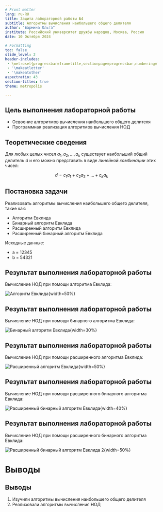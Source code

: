 ```yaml
---
# Front matter
lang: ru-RU
title: Защита лабораторной работы №4
subtitle: Алгоритмы вычисления наибольшего общего делителя 
author: "Бармина Ольга"
institute: Российский университет дружбы народов, Москва, Россия
date: 10 Октября 2024 

# Formatting
toc: false
slide_level: 2
header-includes: 
 - \metroset{progressbar=frametitle,sectionpage=progressbar,numbering=fraction}
 - '\makeatletter'
 - '\makeatother'
aspectratio: 43
section-titles: true
theme: metropolis

---
```


## Цель выполнения лабораторной работы

- Освоение алгоритмов вычисления наибольшего общего делителя
- Программная реализация алгоритмов вычисления НОД

## Теоретические сведения

Для любых целых чисел $a_1, a_2, ..., a_k$ существует наибольший общий делитель $d$ и его можно представить в виде *линейной комбинации* этих чисел:

$$d=c_1a_1+c_2a_2+...+c_ka_k$$

## Постановка задачи

Реализовать алгоритмы вычисления наибольшего общего делителя, такие как:
- Алгоритм Евклида
- Бинарный алгоритм Евклида
- Расширенный алгоритм Евклида
- Расширенный бинарный алгоритм Евклида

Исходные данные:
- a = 12345
- b = 54321

## Результат выполнения лабораторной работы

Вычисление НОД при помощи алгоритма Евклида:

![Алгоритм Евклида](images/1.jpg){width=50%}

## Результат выполнения лабораторной работы

Вычисление НОД при помощи бинарного алгоритма Евклида:

![Бинарный алгоритм Евклида](images/2.jpg){width=30%}

## Результат выполнения лабораторной работы

Вычисление НОД при помощи расширенного алгоритма Евклида:

![Расширенный алгоритм Евклида](images/3.jpg){width=50%}

## Результат выполнения лабораторной работы

Вычисление НОД при помощи расширенного бинарного алгоритма Евклида:

![Расширенный бинарный алгоритм Евклида](images/4.jpg){width=40%}

## Результат выполнения лабораторной работы

Вычисление НОД при помощи расширенного бинарного алгоритма Евклида:

![Расширенный бинарный алгоритм Евклида 2](images/5.jpg){width=50%}

# Выводы

## Выводы

1. Изучили алгоритмы вычисления наибольшего общего делителя
2. Реализовали алгоритмы вычисления НОД

